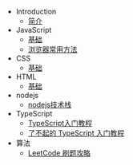 * Introduction
  - [简介](README.md)
* JavaScript
  - [基础](/javascript/base.md)
  - [浏览器常用方法](/javascript/browser.md)
* CSS
  - [基础](/css/base.md)
* HTML
  - [基础](/html/base.md)
* nodejs
  - [nodejs技术栈](https://www.nodejs.red/#/)
* TypeScript
  - [TypeScript入门教程](https://ts.xcatliu.com/introduction/index.html)
  - [了不起的 TypeScript 入门教程](https://juejin.cn/post/6844904182843965453)
* 算法
  - [LeetCode 刷题攻略](https://github.com/youngyangyang04/leetcode-master)